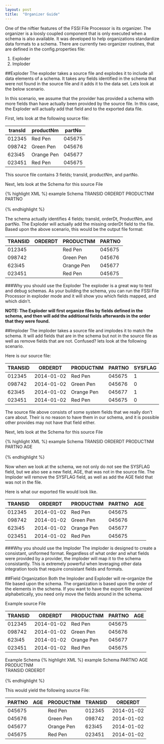 ```yaml
---
layout: post
title:  "Organizer Guide"
---
```


One of the niftier features of the FSSI File Processor is its organizer. The organizer is a loosly coupled component that is only executed when a schema is also available. It was developed to help organizations standardize data formats to a schema. There are currently two organizer routines, that are defined in the config.properties file:

1. Exploder
2. Imploder

##Exploder
The exploder takes a source file and explodes it to include all data elements of a schema. It takes any fields identified in the schema that were not found in the source file and it adds it to the data set. Lets look at the below scenario.

In this scenario, we assume that the provider has provided a schema with more fields than have actually been provided by the source file. In this case, the Exploder will actually add that field and to the exported data file.

First, lets look at the following source file:

| transId  | productNm  | partNo  |
| -------- | ---------- | ------- |
| 012345   | Red Pen    | 045675  |
| 098742   | Green Pen  | 045676  |
| 623i45   | Orange Pen | 045677  |
| 023451   | Red Pen    | 045675  |


This source file contains 3 fields; transId, productNm, and partNo.


Next, lets look at the Schema for this source File

{% highlight XML %}
<schema>
	<name>example Schema</name>
 	<fields>
 		<field>
 			<name>TRANSID</name>
		</field>
 		<field>
 			<name>ORDERDT</name>
		</field>
 		<field>
 			<name>PRODUCTNM</name>
		</field>	
 		<field>
 			<name>PARTNO</name>
		</field>				
 	</fields>
</schema>    
{% endhighlight %} 	

The schema actually identifies 4 fields; transId, orderDt, ProductNm, and partNo. The Exploder will actually add the missing orderDt field to the file. Based upon the above scenario, this would be the output file format:


| TRANSID  | ORDERDT    | PRODUCTNM  | PARTNO  |
| -------- | ---------- | ---------- | ------- |
| 012345   |            | Red Pen    | 045675  |
| 098742   |            | Green Pen  | 045676  |
| 623i45   |            | Orange Pen | 045677  |
| 023451   |            | Red Pen    | 045675  |


###Why you should use the Exploder
The exploder is a great way to test and debug schemas. As your building the schema, you can run the FSSI File Processor in exploder mode and it will show you which fields mapped, and which didn't.

**NOTE: The Exploder will first organize files by fields defined in the schema, and then will add the additional fields afterwards in the order that they were found.**

##Imploder
The imploder takes a source file and implodes it to match the schema. It will add fields that are in the schema but not in the source file as well as remove fields that are not. Confused? lets look at the following scenario.

Here is our source file:

| TRANSID  | ORDERDT     | PRODUCTNM  | PARTNO  | SYSFLAG |
| -------- | ----------- | ---------- | ------- | ------- |
| 012345   |  2014-01-02 | Red Pen    | 045675  | 1       |
| 098742   |  2014-01-02 | Green Pen  | 045676  | 0       |
| 623i45   |  2014-01-02 | Orange Pen | 045677  | 1       |
| 023451   |  2014-01-02 | Red Pen    | 045675  | 0       |


The source file above consists of some system fields that we really don't care about. Their is no reason to have them in our schema, and it is possible other provides may not have that field either.

Next, lets look at the Schema for this source File

{% highlight XML %}
<schema>
	<name>example Schema</name>
 	<fields>
 		<field>
 			<name>TRANSID</name>
		</field>
 		<field>
 			<name>ORDERDT</name>
		</field>
 		<field>
 			<name>PRODUCTNM</name>
		</field>	
 		<field>
 			<name>PARTNO</name>
		</field>
 		<field>
 			<name>AGE</name>
		</field>							
 	</fields>
</schema>    
{% endhighlight %} 	


Now when we look at the schema, we not only do not see the SYSFLAG field, but we also see a new field, AGE, that was not in the source file. The Imploder will remove the SYSFLAG field, as well as add the AGE field that was not in the file.

Here is what our exported file would look like.


| TRANSID  | ORDERDT     | PRODUCTNM  | PARTNO  | AGE     |
| -------- | ----------- | ---------- | ------- | ------- |
| 012345   |  2014-01-02 | Red Pen    | 045675  |         |
| 098742   |  2014-01-02 | Green Pen  | 045676  |         |
| 623i45   |  2014-01-02 | Orange Pen | 045677  |         |
| 023451   |  2014-01-02 | Red Pen    | 045675  |         |



###Why you should use the Imploder
The imploder is designed to create a consistant, uniformed format. Regardless of what order and what fields were provided by a provider, the imploder will map it to the schema consistantly. This is extremely powerful when leveraging other data integration tools that require consistant fields and formats.



##Field Organization
Both the Imploder and Exploder will re-organize the file based upon the schema. The organization is based upon the order of the elements in the schema. If you want to have the export file organized alphabetically, you need only move the fields around in the schema.

Example source File

| TRANSID  | ORDERDT     | PRODUCTNM  | PARTNO  | AGE     |
| -------- | ----------- | ---------- | ------- | ------- |
| 012345   |  2014-01-02 | Red Pen    | 045675  |         |
| 098742   |  2014-01-02 | Green Pen  | 045676  |         |
| 623i45   |  2014-01-02 | Orange Pen | 045677  |         |
| 023451   |  2014-01-02 | Red Pen    | 045675  |         |



Example Schema
{% highlight XML %}
<schema>
	<name>example Schema</name>
 	<fields>
 		<field>
 			<name>PARTNO</name>
		</field>
 		<field>
 			<name>AGE</name>
		</field>
 		<field>
 			<name>PRODUCTNM</name>
		</field>	
 		<field>
 			<name>TRANSID</name>
		</field>
 		<field>
 			<name>ORDERDT</name>
		</field>							
 	</fields>
</schema>    
{% endhighlight %} 	



This would yield the following source File:

| PARTNO  | AGE  | PRODUCTNM  | TRANSID | ORDERDT    |
| ------- | ---- | ---------- | ------- | ---------- |
| 045675  |      | Red Pen    | 012345  | 2014-01-02 |
| 045676  |      | Green Pen  | 098742  | 2014-01-02 |
| 045677  |      | Orange Pen | 623i45  | 2014-01-02 |
| 045675  |      | Red Pen    | 023451  | 2014-01-02 |



